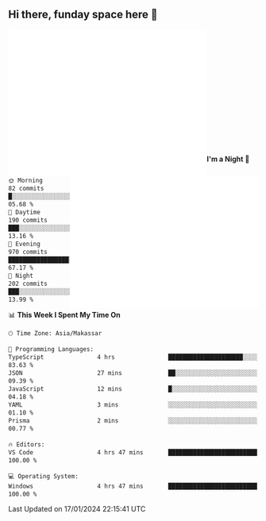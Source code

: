 ## Hi there, funday space here 🚀

<img align="left" width="400" alt="🌞" src="https://raw.githubusercontent.com/fhasnur/fhasnur/master/general.svg?token=ATQS65TR7ETTG5RLJUDIDBLBN34HE">
<img align="right" width="380" alt="🌞" src="https://raw.githubusercontent.com/fhasnur/fhasnur/master/statistics.svg?token=ATQS65TR7ETTG5RLJUDIDBLBN34HE">

<br><br><br><br><br><br><br><br><br><br><br><br><br><br>

<!--START_SECTION:waka-->
**I'm a Night 🦉** 

```text
🌞 Morning                82 commits          █░░░░░░░░░░░░░░░░░░░░░░░░   05.68 % 
🌆 Daytime                190 commits         ███░░░░░░░░░░░░░░░░░░░░░░   13.16 % 
🌃 Evening                970 commits         █████████████████░░░░░░░░   67.17 % 
🌙 Night                  202 commits         ███░░░░░░░░░░░░░░░░░░░░░░   13.99 % 
```


📊 **This Week I Spent My Time On** 

```text
🕑︎ Time Zone: Asia/Makassar

💬 Programming Languages: 
TypeScript               4 hrs               █████████████████████░░░░   83.63 % 
JSON                     27 mins             ██░░░░░░░░░░░░░░░░░░░░░░░   09.39 % 
JavaScript               12 mins             █░░░░░░░░░░░░░░░░░░░░░░░░   04.18 % 
YAML                     3 mins              ░░░░░░░░░░░░░░░░░░░░░░░░░   01.10 % 
Prisma                   2 mins              ░░░░░░░░░░░░░░░░░░░░░░░░░   00.77 % 

🔥 Editors: 
VS Code                  4 hrs 47 mins       █████████████████████████   100.00 % 

💻 Operating System: 
Windows                  4 hrs 47 mins       █████████████████████████   100.00 % 
```


 Last Updated on 17/01/2024 22:15:41 UTC
<!--END_SECTION:waka-->
